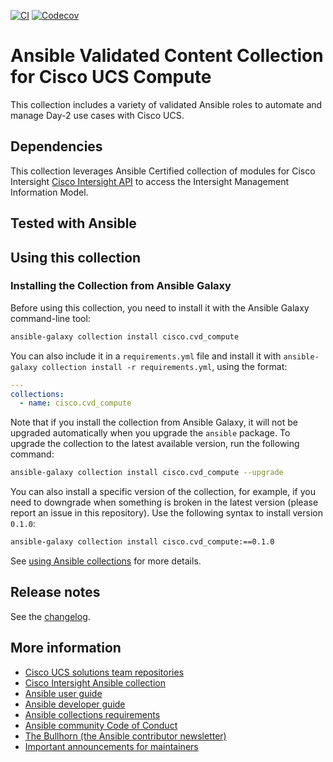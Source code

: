 <!-- Add CI and code coverage badges here. Samples included below. -->
[![CI](https://github.com/ansible-collections/cisco.cvd_compute/workflows/CI/badge.svg?event=push)](https://github.com/ansible-collections/cisco.cvd_compute/actions) [![Codecov](https://img.shields.io/codecov/c/github/ansible-collections/cisco.cvd_compute)](https://codecov.io/gh/ansible-collections/cisco.cvd_compute)

# Ansible Validated Content Collection for Cisco UCS Compute 
<!-- Describe the collection and why a user would want to use it. What does the collection do? -->
This collection includes a variety of validated Ansible roles to automate and manage Day-2 use cases with Cisco UCS.

## Dependencies
This collection leverages Ansible Certified collection of modules for Cisco Intersight [Cisco Intersight API](https://intersight.com/apidocs/introduction/overview/) to access the Intersight Management Information Model.


## Tested with Ansible

<!-- List the versions of Ansible the collection has been tested with. Must match what is in galaxy.yml. -->

## Using this collection

<!--Include some quick examples that cover the most common use cases for your collection content. It can include the following examples of installation and upgrade (change NAMESPACE.COLLECTION_NAME correspondingly):-->

### Installing the Collection from Ansible Galaxy

Before using this collection, you need to install it with the Ansible Galaxy command-line tool:

```bash
ansible-galaxy collection install cisco.cvd_compute
```

You can also include it in a `requirements.yml` file and install it with `ansible-galaxy collection install -r requirements.yml`, using the format:

```yaml
---
collections:
  - name: cisco.cvd_compute
```

Note that if you install the collection from Ansible Galaxy, it will not be upgraded automatically when you upgrade the `ansible` package. To upgrade the collection to the latest available version, run the following command:

```bash
ansible-galaxy collection install cisco.cvd_compute --upgrade
```

You can also install a specific version of the collection, for example, if you need to downgrade when something is broken in the latest version (please report an issue in this repository). Use the following syntax to install version `0.1.0`:

```bash
ansible-galaxy collection install cisco.cvd_compute:==0.1.0
```

See [using Ansible collections](https://docs.ansible.com/ansible/devel/user_guide/collections_using.html) for more details.

## Release notes

See the [changelog](https://github.com/ansible-collections/cisco.cvd_compute/tree/main/CHANGELOG.rst).

## More information

* [Cisco UCS solutions team repositories](https://github.com/ucs-compute-solutions)
* [Cisco Intersight Ansible collection](https://galaxy.ansible.com/cisco/intersight)
* [Ansible user guide](https://docs.ansible.com/ansible/devel/user_guide/index.html)
* [Ansible developer guide](https://docs.ansible.com/ansible/devel/dev_guide/index.html)
* [Ansible collections requirements](https://docs.ansible.com/ansible/devel/community/collection_contributors/collection_requirements.html)
* [Ansible community Code of Conduct](https://docs.ansible.com/ansible/devel/community/code_of_conduct.html)
* [The Bullhorn (the Ansible contributor newsletter)](https://docs.ansible.com/ansible/devel/community/communication.html#the-bullhorn)
* [Important announcements for maintainers](https://github.com/ansible-collections/news-for-maintainers)
